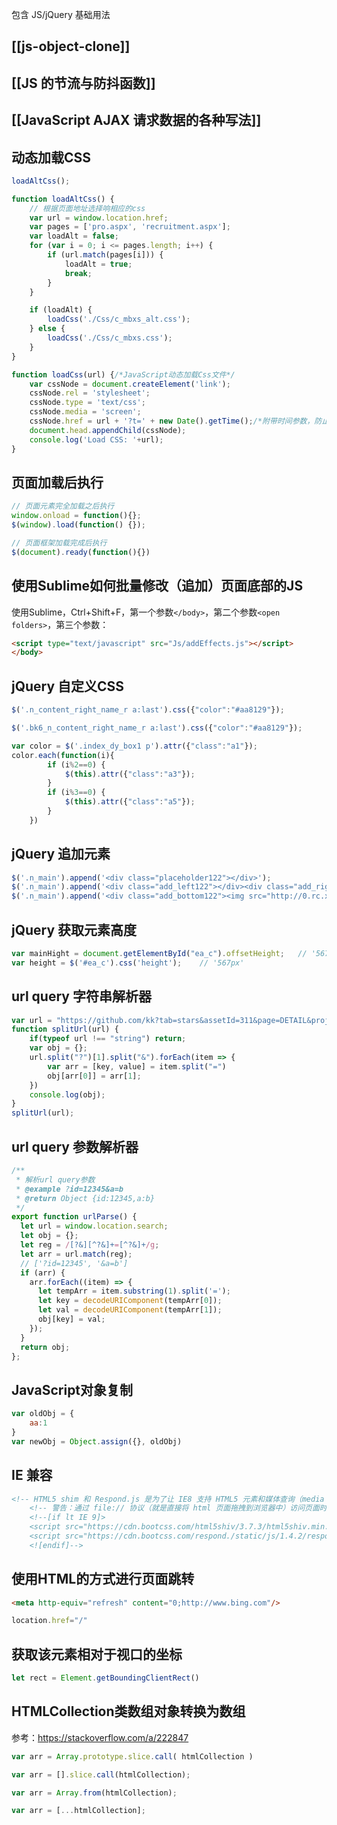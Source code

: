 包含 JS/jQuery 基础用法

## [[js-object-clone]]

## [[JS 的节流与防抖函数]]

## [[JavaScript AJAX 请求数据的各种写法]]

## 动态加载CSS

```javascript
loadAltCss();

function loadAltCss() {
    // 根据页面地址选择响相应的css
    var url = window.location.href;
    var pages = ['pro.aspx', 'recruitment.aspx'];
    var loadAlt = false;
    for (var i = 0; i <= pages.length; i++) {
        if (url.match(pages[i])) {
            loadAlt = true;
            break;
        }
    }

    if (loadAlt) {
        loadCss('./Css/c_mbxs_alt.css');
    } else {
        loadCss('./Css/c_mbxs.css');
    }
}

function loadCss(url) {/*JavaScript动态加载Css文件*/
    var cssNode = document.createElement('link');
    cssNode.rel = 'stylesheet';
    cssNode.type = 'text/css';
    cssNode.media = 'screen';
    cssNode.href = url + '?t=' + new Date().getTime();/*附带时间参数，防止缓存*/
    document.head.appendChild(cssNode);
    console.log('Load CSS: '+url);
}
```

## 页面加载后执行

```javascript
// 页面元素完全加载之后执行
window.onload = function(){};
$(window).load(function() {});

// 页面框架加载完成后执行
$(document).ready(function(){})
```


## 使用Sublime如何批量修改（追加）页面底部的JS

使用Sublime，Ctrl+Shift+F，第一个参数`</body>`，第二个参数`<open folders>`，第三个参数：

```html
<script type="text/javascript" src="Js/addEffects.js"></script>
</body>
```


## jQuery 自定义CSS

```javascript
$('.n_content_right_name_r a:last').css({"color":"#aa8129"});

$('.bk6_n_content_right_name_r a:last').css({"color":"#aa8129"});

var color = $('.index_dy_box1 p').attr({"class":"a1"});
color.each(function(i){
        if (i%2==0) {
            $(this).attr({"class":"a3"});
        }
        if (i%3==0) {
            $(this).attr({"class":"a5"});
        }
    })
```

## jQuery 追加元素

```javascript
$('.n_main').append('<div class="placeholder122"></div>');
$('.n_main').append('<div class="add_left122"></div><div class="add_right122"></div>');
$('.n_main').append('<div class="add_bottom122"><img src="http://0.rc.xiniu.com/g2/M00/61/DD/CgAGe1qeU0SAPfBnAAAMZ1rzPMs531.png"></div>');
```


## jQuery 获取元素高度

```javascript
var mainHight = document.getElementById("ea_c").offsetHeight;   // '567'
var height = $('#ea_c').css('height');    // '567px'
```


## url query 字符串解析器

```js
var url = "https://github.com/kk?tab=stars&assetId=311&page=DETAIL&projectPhase=2";
function splitUrl(url) {
    if(typeof url !== "string") return;
    var obj = {};
    url.split("?")[1].split("&").forEach(item => {
        var arr = [key, value] = item.split("=")
        obj[arr[0]] = arr[1];
    })
    console.log(obj);
}
splitUrl(url);
```

## url query 参数解析器

```js
/**
 * 解析url query参数
 * @example ?id=12345&a=b
 * @return Object {id:12345,a:b}
 */
export function urlParse() {
  let url = window.location.search;
  let obj = {};
  let reg = /[?&][^?&]+=[^?&]+/g;
  let arr = url.match(reg);
  // ['?id=12345', '&a=b']
  if (arr) {
    arr.forEach((item) => {
      let tempArr = item.substring(1).split('=');
      let key = decodeURIComponent(tempArr[0]);
      let val = decodeURIComponent(tempArr[1]);
      obj[key] = val;
    });
  }
  return obj;
};
```


## JavaScript对象复制

```js
var oldObj = {
    aa:1
}
var newObj = Object.assign({}, oldObj)
```

## IE 兼容

```html
<!-- HTML5 shim 和 Respond.js 是为了让 IE8 支持 HTML5 元素和媒体查询（media queries）功能 -->
    <!-- 警告：通过 file:// 协议（就是直接将 html 页面拖拽到浏览器中）访问页面时 Respond.js 不起作用 -->
    <!--[if lt IE 9]>
    <script src="https://cdn.bootcss.com/html5shiv/3.7.3/html5shiv.min.js"></script>
    <script src="https://cdn.bootcss.com/respond./static/js/1.4.2/respond.min.js"></script>
    <![endif]-->

```

## 使用HTML的方式进行页面跳转

```html
<meta http-equiv="refresh" content="0;http://www.bing.com"/>
```

```js
location.href="/"
```



## 获取该元素相对于视口的坐标

```js
let rect = Element.getBoundingClientRect()
```

## HTMLCollection类数组对象转换为数组

参考：https://stackoverflow.com/a/222847

```js
var arr = Array.prototype.slice.call( htmlCollection )
```

```js
var arr = [].slice.call(htmlCollection);
```

```js
var arr = Array.from(htmlCollection);
```

```js
var arr = [...htmlCollection];
```
